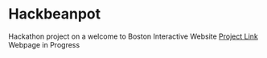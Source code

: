 # Hackbeanpot
Hackathon project on a welcome to Boston Interactive Website 
[Project Link](http://hackbeanbet2023project.tech/)
Webpage in Progress
